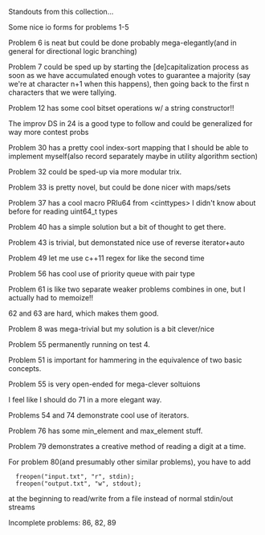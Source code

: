 Standouts from this collection... <br />

Some nice io forms for problems 1-5

Problem 6 is neat but could be done probably mega-elegantly(and in general for directional logic branching)

Problem 7 could be sped up by starting the [de]capitalization process as soon as we have accumulated enough votes to guarantee a majority (say we're at character n+1 when this happens), then going back to the first n characters that we were tallying.

Problem 12 has some cool bitset operations w/ a string constructor!!

The improv DS in 24 is a good type to follow and could be generalized for way more contest probs

Problem 30 has a pretty cool index-sort mapping that I should be able to implement myself(also record separately maybe in utility algorithm section)

Problem 32 could be sped-up via more modular trix.

Problem 33 is pretty novel, but could be done nicer with maps/sets

Problem 37 has a cool macro PRIu64 from \<cinttypes\> I didn't know about before for reading uint64\_t types

Problem 40 has a simple solution but a bit of thought to get there.

Problem 43 is trivial, but demonstated nice use of reverse iterator+auto

Problem 49 let me use c++11 regex for like the second time

Problem 56 has cool use of priority queue with pair type

Problem 61 is like two separate weaker problems combines in one, but I actually had to memoize!!

62 and 63 are hard, which makes them good.

Problem 8 was mega-trivial but my solution is a bit clever/nice

Problem 55 permanently running on test 4.

Problem 51 is important for hammering in the equivalence of two basic concepts.

Problem 55 is very open-ended for mega-clever soltuions

I feel like I should do 71 in a more elegant way.

Problems 54 and 74 demonstrate cool use of iterators.

Problem 76 has some min_element and max_element stuff.

Problem 79 demonstrates a creative method of reading a digit at a time.

For problem 80(and presumably other similar problems), you have to add
```
  freopen("input.txt", "r", stdin);
  freopen("output.txt", "w", stdout);
```
at the beginning to read/write from a file instead of normal stdin/out streams

Incomplete problems: 86, 82, 89
